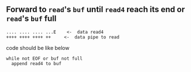 ## Forward to `read`'s `buf` until `read4` reach its end or `read`'s `buf` full


```
.... .... .... ...E    <-  data read4
++++ ++++ ++++ ++     <-  data pipe to read
```

code should be like below

```
while not EOF or buf not full
  append read4 to buf
```
